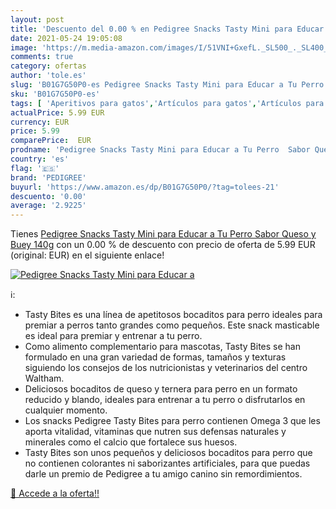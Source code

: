 ```yaml
---
layout: post
title: 'Descuento del 0.00 % en Pedigree Snacks Tasty Mini para Educar a'
date: 2021-05-24 19:05:08
image: 'https://m.media-amazon.com/images/I/51VNI+GxefL._SL500_._SL400_.jpg'
comments: true
category: ofertas
author: 'tole.es'
slug: 'B01G7G50P0-es Pedigree Snacks Tasty Mini para Educar a Tu Perro Sabor...'
sku: 'B01G7G50P0-es'
tags: [ 'Aperitivos para gatos','Artículos para gatos','Artículos para perros','Galletas, bizcochos y snacks caninos','Productos para mascotas','Treats para perros','pedigree','queso', ]
actualPrice: 5.99 EUR
currency: EUR
price: 5.99
comparePrice:  EUR
prodname: 'Pedigree Snacks Tasty Mini para Educar a Tu Perro  Sabor Queso y Buey  140g'
country: 'es'
flag: '🇪🇸'
brand: 'PEDIGREE'
buyurl: 'https://www.amazon.es/dp/B01G7G50P0/?tag=tolees-21'
descuento: '0.00'
average: '2.9225'
---
```


Tienes [Pedigree Snacks Tasty Mini para Educar a Tu Perro  Sabor Queso y Buey  140g](https://www.amazon.es/dp/B01G7G50P0/?tag=tolees-21) con un 0.00 % de descuento con precio de oferta de 5.99 EUR (original:  EUR) en el siguiente enlace!

[![Pedigree Snacks Tasty Mini para Educar a](https://m.media-amazon.com/images/I/51VNI+GxefL._SL500_._SL400_.jpg)](https://www.amazon.es/dp/B01G7G50P0/?tag=tolees-21)

ℹ️:

- Tasty Bites es una línea de apetitosos bocaditos para perro ideales para premiar a perros tanto grandes como pequeños. Este snack masticable es ideal para premiar y entrenar a tu perro.
- Como alimento complementario para mascotas, Tasty Bites se han formulado en una gran variedad de formas, tamaños y texturas siguiendo los consejos de los nutricionistas y veterinarios del centro Waltham.
- Deliciosos bocaditos de queso y ternera para perro en un formato reducido y blando, ideales para entrenar a tu perro o disfrutarlos en cualquier momento.
- Los snacks Pedigree Tasty Bites para perro contienen Omega 3 que les aporta vitalidad, vitaminas que nutren sus defensas naturales y minerales como el calcio que fortalece sus huesos.
- Tasty Bites son unos pequeños y deliciosos bocaditos para perro que no contienen colorantes ni saborizantes artificiales, para que puedas darle un premio de Pedigree a tu amigo canino sin remordimientos.

[🛒 Accede a la oferta!!](https://www.amazon.es/dp/B01G7G50P0/?tag=tolees-21)
